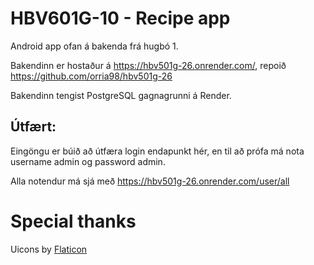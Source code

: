 # HBV601G-10 - Recipe app

Android app ofan á bakenda frá hugbó 1.

Bakendinn er hostaður á https://hbv501g-26.onrender.com/, repoið https://github.com/orria98/hbv501g-26

Bakendinn tengist PostgreSQL gagnagrunni á Render.

## Útfært: 

Eingöngu er búið að útfæra login endapunkt hér, en til að prófa má nota username admin og password admin. 

Alla notendur má sjá með https://hbv501g-26.onrender.com/user/all

# Special thanks
Uicons by <a href="https://www.flaticon.com/uicons">Flaticon</a>
